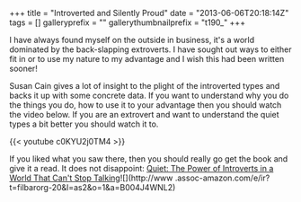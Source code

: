 +++
title = "Introverted and Silently Proud"
date = "2013-06-06T20:18:14Z"
tags = []
galleryprefix = ""
gallerythumbnailprefix = "t190_"
+++

I have always found myself on the outside in business, it's a world dominated
by the back-slapping extroverts. I have sought out ways to either fit in or
to use my nature to my advantage and I wish this had been written sooner!

Susan Cain gives a lot of insight to the plight of the introverted types and
backs it up with some concrete data. If you want to understand why you do
the things you do, how to use it to your advantage then you should watch the
video below. If you are an extrovert and want to understand the quiet types
a bit better you should watch it to. 

{{< youtube c0KYU2j0TM4 >}}

If you liked what you saw there, then you should really go get the book and
give it a read. It does not disappoint: [Quiet: The Power of Introverts in a
World That Can't Stop
Talking](http://www.amazon.com/gp/product/B004J4WNL2/ref=as_li_ss_tl?ie=UTF8&camp=1789&creative=390957&creativeASIN=B004J4WNL2&linkCode=as2&tag=filbarorg-20)![](http://www
.assoc-amazon.com/e/ir?t=filbarorg-20&l=as2&o=1&a=B004J4WNL2)

